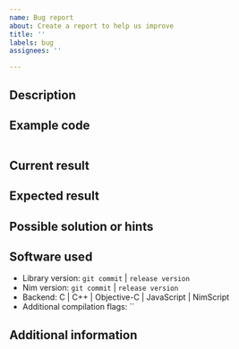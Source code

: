 ```yaml
---
name: Bug report
about: Create a report to help us improve
title: ''
labels: bug
assignees: ''

---
```


## Description

## Example code

```nim
```

## Current result

## Expected result

## Possible solution or hints

## Software used

- Library version: `git commit` | `release version`
- Nim version: `git commit` | `release version`
- Backend: C | C++ | Objective-C | JavaScript | NimScript
- Additional compilation flags: ``

## Additional information
